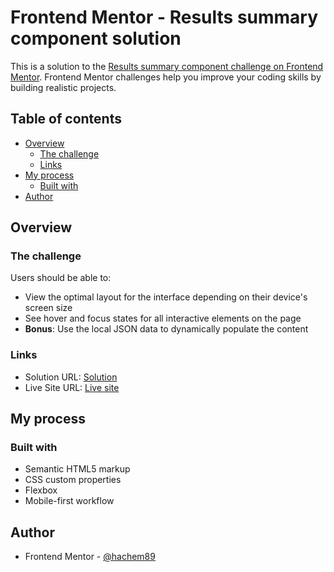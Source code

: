 # Frontend Mentor - Results summary component solution

This is a solution to the [Results summary component challenge on Frontend Mentor](https://www.frontendmentor.io/challenges/results-summary-component-CE_K6s0maV). Frontend Mentor challenges help you improve your coding skills by building realistic projects. 

## Table of contents

- [Overview](#overview)
  - [The challenge](#the-challenge)
  - [Links](#links)
- [My process](#my-process)
  - [Built with](#built-with)
- [Author](#author)

## Overview

### The challenge

Users should be able to:

- View the optimal layout for the interface depending on their device's screen size
- See hover and focus states for all interactive elements on the page
- **Bonus**: Use the local JSON data to dynamically populate the content

### Links

- Solution URL: [Solution](https://github.com/hachem89/Results-summary-component-.git)
- Live Site URL: [Live site](https://hachem89.github.io/Results-summary-component-/)

## My process

### Built with

- Semantic HTML5 markup
- CSS custom properties
- Flexbox
- Mobile-first workflow

## Author

- Frontend Mentor - [@hachem89](https://www.frontendmentor.io/profile/hachem89)

